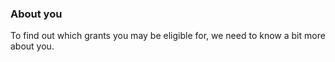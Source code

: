 ### About you

To find out which grants you may be eligible for, we need to know a bit more about you.
